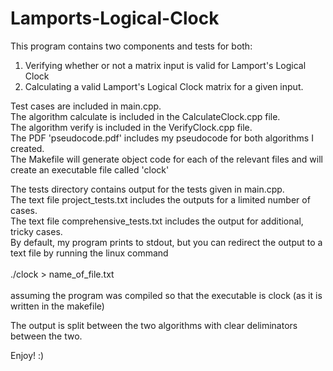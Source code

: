 # Lamports-Logical-Clock
This program contains two components and tests for both: 
1. Verifying whether or not a matrix input is valid for Lamport's Logical Clock
2. Calculating a valid Lamport's Logical Clock matrix for a given input.

Test cases are included in main.cpp.<br />
The algorithm calculate is included in the CalculateClock.cpp file.<br />
The algorithm verify is included in the VerifyClock.cpp file.<br />
The PDF 'pseudocode.pdf' includes my pseudocode for both algorithms I created.<br />
The Makefile will generate object code for each of the relevant files and will create an executable file called 'clock'

The tests directory contains output for the tests given in main.cpp.<br />
The text file project_tests.txt includes the outputs for a limited number of cases.<br />
The text file comprehensive_tests.txt includes the output for additional, tricky cases.<br />
By default, my program prints to stdout, but you can redirect the output to a text file by running the linux command<br /><br />
./clock > name_of_file.txt <br /><br />
assuming the program was compiled so that the executable is clock (as it is written in the makefile)
				
The output is split between the two algorithms with clear deliminators between the two.

Enjoy! :)